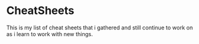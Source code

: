 # CheatSheets

This is my list of cheat sheets that i gathered and still continue to work on as i learn to work with new things.